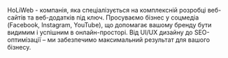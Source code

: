 HoLiWeb - компанія, яка спеціалізується на комплексній розробці веб-сайтів та веб-додатків під ключ. Просуваємо бізнес у соцмедіа (Facebook, Instagram, YouTube), що допомагає вашому бренду бути видимим і успішним в онлайн-просторі. Від UI/UX дизайну до SEO-оптимізації – ми забезпечимо максимальний результат для вашого бізнесу.
